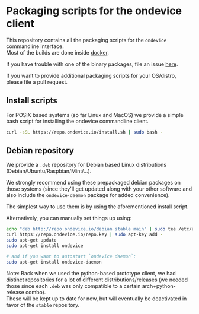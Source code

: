 Packaging scripts for the ondevice client
====================

This repository contains all the packaging scripts for the `ondevice` commandline interface.  
Most of the builds are done inside [docker][docker].

If you have trouble with one of the binary packages, file an issue [here][gh-issues].

If you want to provide additional packaging scripts for your OS/distro, please file a pull request.


Install scripts
---------------

For POSIX based systems (so far Linux and MacOS) we provide a simple bash script for installing the ondevice commandline
client.

```bash
curl -sSL https://repo.ondevice.io/install.sh | sudo bash -
```




Debian repository
-----------------

We provide a `.deb` repository for Debian based Linux distributions (Debian/Ubuntu/Raspbian/Mint/...).

We strongly recommend using these prepackaged debian packages on those systems (since they'll get updated along with your other software and also include the `ondevice-daemon` package for added convenience).

The simplest way to use them is by using the aforementioned install script.

Alternatively, you can manually set things up using:

```bash
echo "deb http://repo.ondevice.io/debian stable main" | sudo tee /etc/apt/sources.list.d/ondevice.list
curl https://repo.ondevice.io/repo.key | sudo apt-key add -
sudo apt-get update
sudo apt-get install ondevice

# and if you want to autostart `ondevice daemon`:
sudo apt-get install ondevice-daemon
```


Note: Back when we used the python-based prototype client, we had distinct repositories for a lot of different distributions/releases (we needed those since each `.deb` was only compatible to a certain arch+python-release combo).  
These will be kept up to date for now, but will eventually be deactivated in favor of the `stable` repository.


[docker]: https://docker.com/
[gh-issues]: https://github.com/ondevice/ondevice-packaging/issues
